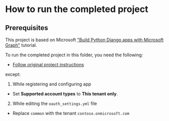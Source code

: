 # How to run the completed project

## Prerequisites

This project is based on Microsoft ["Build Python Django apps with Microsoft Graph"](https://docs.microsoft.com/en-us/graph/tutorials/python) tutorial.

To run the completed project in this folder, you need the following:

- [Follow original project instructions](https://github.com/microsoftgraph/msgraph-training-pythondjangoapp) 

except:

1. While registering and configuring app 
- Set **Supported account types** to **This tenant only**.

2. While editing the `oauth_settings.yml` file 
- Replace `common` with the tenant `contoso.onmicrosoft.com` 
